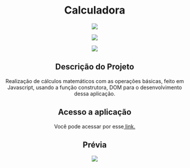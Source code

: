 <h1 align="center">Calculadora</h1>
<p align="center">
<img src="https://user-images.githubusercontent.com/72825535/195370188-d44c693e-bbcd-4304-87a9-068112eb5161.jpg">
</p>

<p align="center"> <img src="https://img.shields.io/github/license/mateusrr/Calculadora"/></p>

<p align="center">
<img src="http://img.shields.io/static/v1?label=STATUS&message=FINALIZADO%20&color=GREEN&style=for-the-badge"/>
</p>

<h2 align="center">Descrição do Projeto</h2>
<p align="center">Realização de cálculos matemáticos com as operações básicas, feito em Javascript, usando a função construtora, DOM para o desenvolvimento dessa aplicação.</p>

<h2 align="center">Acesso a aplicação</h2>
<p align="center">
 Você pode acessar por esse<a href="https://mateusrr.github.io/Calculadora//" target="_blank"> link.</a>
 </p>
 
 <h2 align="center">Prévia</h2>
<p align="center">
<img src="https://user-images.githubusercontent.com/72825535/195377515-27b971c3-3032-4f7d-838b-d6a9686603dd.gif">
</p>
